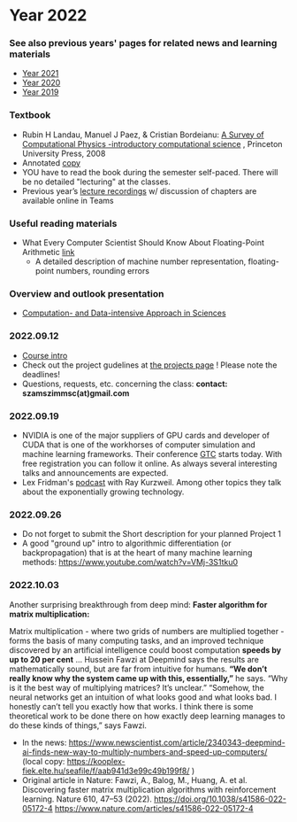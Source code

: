 # Year 2022

### See also previous years' pages for related news and learning materials
- [Year 2021](https://icsabai.github.io/classes/compsimf17em/news2021/)
- [Year 2020](https://icsabai.github.io/classes/compsimf17em/news2020/)
- [Year 2019](https://icsabai.github.io/classes/compsimf17em/news2019/)

### Textbook
- Rubin H Landau, Manuel J Paez, & Cristian Bordeianu: [A Survey of Computational Physics -introductory computational science](https://www.compadre.org/portal/items/detail.cfm?ID=11578) , Princeton University Press, 2008 
- Annotated [copy](https://kooplex-fiek.elte.hu/seafile/f/cf29591fa4a64b45b212/)
- YOU have to read the book during the semester self-paced. There will be no detailed "lecturing" at the classes. 
- Previous year’s [lecture recordings](https://eltehu.sharepoint.com/:u:/s/Crs22-23-1compsimf20em1Szmtgpesszimulcik/EeK7KkTGWalErDEJ_tSLRc4BA68Rd7a1KdpbmQ9f5DHOQg?e=7ZCbtD) w/ discussion of chapters are available online in Teams

### Useful reading materials
- What Every Computer Scientist Should Know About Floating-Point Arithmetic [link](https://docs.oracle.com/cd/E19957-01/806-3568/ncg_goldberg.html#:~:text=Almost%20every%20language%20has%20a,point%20exceptions%20such%20as%20overflow.)
  - A detailed description of machine number representation, floating-point numbers, rounding errors

### Overview and outlook presentation
- [Computation- and Data-intensive Approach in Sciences](https://kooplex-fiek.elte.hu/seafile/f/7a5099c1880f402d8fb8/) 

### 2022.09.12
- [Course intro](class_intro_2022.pdf)
- Check out the project gudelines at [the projects page](https://icsabai.github.io/simulationsMsc/) ! Please note the deadlines!
- Questions, requests, etc. concerning the class: __contact: szamszimmsc(at)gmail.com__ 


### 2022.09.19
- NVIDIA is one of the major suppliers of GPU cards and developer of CUDA that is one of the workhorses of computer simulation and machine learning frameworks.
Their conference [GTC](https://www.nvidia.com/gtc/) starts today. With free registration you can follow it online. As always several interesting talks and announcements are expected. 
- Lex Fridman's [podcast](https://www.youtube.com/watch?v=ykY69lSpDdo) with Ray Kurzweil. Among other topics they talk about the exponentially growing technology.

### 2022.09.26
- Do not forget to submit the Short description for your planned Project 1
- A good "ground up" intro to algorithmic differentiation (or backpropagation) that is at the heart of many machine learning methods: https://www.youtube.com/watch?v=VMj-3S1tku0

### 2022.10.03
Another surprising breakthrough from deep mind: 
__Faster algorithm for matrix multiplication:__

Matrix multiplication - where two grids of numbers are multiplied together - forms the basis of many computing tasks, and an improved technique discovered by an artificial intelligence could boost computation __speeds by up to 20 per cent__
...
Hussein Fawzi at Deepmind says the results are mathematically sound, but are far from intuitive for humans. __“We don’t really know why the system came up with this, essentially,”__ he says. “Why is it the best way of multiplying matrices? It’s unclear.”
“Somehow, the neural networks get an intuition of what looks good and what looks bad. I honestly can’t tell you exactly how that works. I think there is some theoretical work to be done there on how exactly deep learning manages to do these kinds of things,” says Fawzi.

- In the news: https://www.newscientist.com/article/2340343-deepmind-ai-finds-new-way-to-multiply-numbers-and-speed-up-computers/ (local copy: https://kooplex-fiek.elte.hu/seafile/f/aab941d3e99c49b199f8/ )
- Original article in Nature:  Fawzi, A., Balog, M., Huang, A. et al. Discovering faster matrix multiplication algorithms with reinforcement learning. Nature 610, 47–53 (2022). https://doi.org/10.1038/s41586-022-05172-4  https://www.nature.com/articles/s41586-022-05172-4


